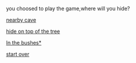 
you choosed to play the game,where will you hide?

[nearby cave](..cave/cave.md)

[hide on top of the tree](..tree/tree.md)

[In the bushes*](..bushes/bushes.md)

[start over](../README.md)
